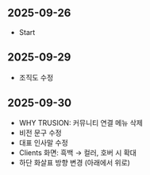 ## 2025-09-26
- Start

## 2025-09-29
- 조직도 수정

## 2025-09-30
- WHY TRUSION: 커뮤니티 연결 메뉴 삭제
- 비전 문구 수정
- 대표 인사말 수정
- Clients 화면: 흑백 → 컬러, 호버 시 확대
- 하단 화살표 방향 변경 (아래에서 위로)
